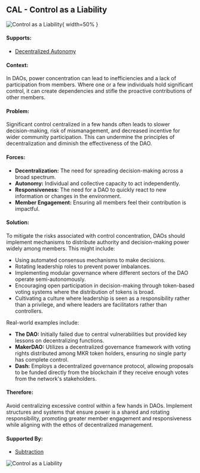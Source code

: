## CAL - Control as a Liability

![Control as a Liability](output/illustrations/control_as_a_liability.png){ width=50% }

#### Supports:
* [Decentralized Autonomy](./decentralized_autonomy.html)

#### Context:
In DAOs, power concentration can lead to inefficiencies and a lack of participation from members. Where one or a few individuals hold significant control, it can create dependencies and stifle the proactive contributions of other members.

#### Problem:
Significant control centralized in a few hands often leads to slower decision-making, risk of mismanagement, and decreased incentive for wider community participation. This can undermine the principles of decentralization and diminish the effectiveness of the DAO.

#### Forces:

- **Decentralization:** The need for spreading decision-making across a broad spectrum.
- **Autonomy:** Individual and collective capacity to act independently.
- **Responsiveness:** The need for a DAO to quickly react to new information or changes in the environment.
- **Member Engagement:** Ensuring all members feel their contribution is impactful.

#### Solution:
To mitigate the risks associated with control concentration, DAOs should implement mechanisms to distribute authority and decision-making power widely among members. This might include:

- Using automated consensus mechanisms to make decisions.
- Rotating leadership roles to prevent power imbalances.
- Implementing modular governance where different sectors of the DAO operate semi-autonomously.
- Encouraging open participation in decision-making through token-based voting systems where the distribution of tokens is broad.
- Cultivating a culture where leadership is seen as a responsibility rather than a privilege, and where leaders are facilitators rather than controllers.

Real-world examples include:

- **The DAO:** Initially failed due to central vulnerabilities but provided key lessons on decentralizing functions.
- **MakerDAO:** Utilizes a decentralized governance framework with voting rights distributed among MKR token holders, ensuring no single party has complete control.
- **Dash:** Employs a decentralized governance protocol, allowing proposals to be funded directly from the blockchain if they receive enough votes from the network's stakeholders.

#### Therefore:
Avoid centralizing excessive control within a few hands in DAOs. Implement structures and systems that ensure power is a shared and rotating responsibility, promoting greater member engagement and responsiveness while aligning with the ethos of decentralized management.

#### Supported By:
* [Subtraction](./subtraction.html)

![Control as a Liability](output/control_as_a_liability_specific_graph.png)